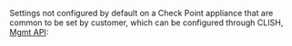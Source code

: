 Settings not configured by default on a Check Point appliance that are common to be set by customer,
which can be configured through CLISH, [Mgmt API](https://sc1.checkpoint.com/documents/latest/APIs/index.html):

